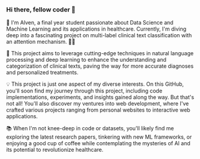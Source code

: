 ### Hi there, fellow coder 👋
👋 I'm Alven, a final year student passionate about Data Science and Machine Learning and its applications in healthcare. Currently, I'm diving deep into a fascinating project on multi-label clinical text classification with an attention mechanism. 🧠💡

🚀 This project aims to leverage cutting-edge techniques in natural language processing and deep learning to enhance the understanding and categorization of clinical texts, paving the way for more accurate diagnoses and personalized treatments.

💡 This project is just one aspect of my diverse interests. On this GitHub, you'll soon find my journey through this project, including code implementations, experiments, and insights gained along the way. But that's not all! You'll also discover my ventures into web development, where I've crafted various projects ranging from personal websites to interactive web applications.

📚 When I'm not knee-deep in code or datasets, you'll likely find me exploring the latest research papers, tinkering with new ML frameworks, or enjoying a good cup of coffee while contemplating the mysteries of AI and its potential to revolutionize healthcare. 

<!--
**Alven04/Alven04** is a ✨ _special_ ✨ repository because its `README.md` (this file) appears on your GitHub profile.

Here are some ideas to get you started:

- 🔭 I’m currently working on ...
- 🌱 I’m currently learning ...
- 👯 I’m looking to collaborate on ...
- 🤔 I’m looking for help with ...
- 💬 Ask me about ...
- 📫 How to reach me: ...
- 😄 Pronouns: ...
- ⚡ Fun fact: ...
-->
